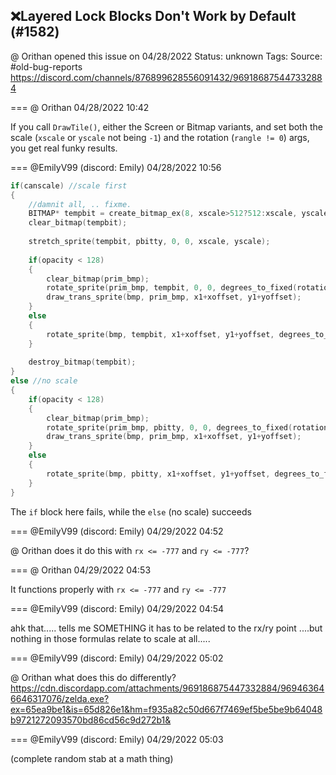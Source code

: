 ## ❌Layered Lock Blocks Don't Work by Default (#1582)
@ Orithan opened this issue on 04/28/2022
Status: unknown
Tags: 
Source: #old-bug-reports https://discord.com/channels/876899628556091432/969186875447332884


=== @ Orithan 04/28/2022 10:42

If you call ``DrawTile()``, either the Screen or Bitmap variants, and set both the scale (``xscale`` or ``yscale`` not being ``-1``) and the rotation (``rangle != 0``) args, you get real funky results.

=== @EmilyV99 (discord: Emily) 04/28/2022 10:56

```cpp
if(canscale) //scale first
{
    //damnit all, .. fixme.
    BITMAP* tempbit = create_bitmap_ex(8, xscale>512?512:xscale, yscale>512?512:yscale);
    clear_bitmap(tempbit);
    
    stretch_sprite(tempbit, pbitty, 0, 0, xscale, yscale);
    
    if(opacity < 128)
    {
        clear_bitmap(prim_bmp);
        rotate_sprite(prim_bmp, tempbit, 0, 0, degrees_to_fixed(rotation));
        draw_trans_sprite(bmp, prim_bmp, x1+xoffset, y1+yoffset);
    }
    else
    {
        rotate_sprite(bmp, tempbit, x1+xoffset, y1+yoffset, degrees_to_fixed(rotation));
    }
    
    destroy_bitmap(tempbit);
}
else //no scale
{
    if(opacity < 128)
    {
        clear_bitmap(prim_bmp);
        rotate_sprite(prim_bmp, pbitty, 0, 0, degrees_to_fixed(rotation));
        draw_trans_sprite(bmp, prim_bmp, x1+xoffset, y1+yoffset);
    }
    else
    {
        rotate_sprite(bmp, pbitty, x1+xoffset, y1+yoffset, degrees_to_fixed(rotation));
    }
}
```
The `if` block here fails, while the `else` (no scale) succeeds

=== @EmilyV99 (discord: Emily) 04/29/2022 04:52

@ Orithan does it do this with `rx <= -777` and `ry <= -777`?

=== @ Orithan 04/29/2022 04:53

It functions properly with ``rx <= -777`` and ``ry <= -777``

=== @EmilyV99 (discord: Emily) 04/29/2022 04:54

ahk
that..... tells me SOMETHING
it has to be related to the rx/ry point
....but nothing in those formulas relate to scale at all.....

=== @EmilyV99 (discord: Emily) 04/29/2022 05:02

@ Orithan what does this do differently?
https://cdn.discordapp.com/attachments/969186875447332884/969463646646317076/zelda.exe?ex=65ea9be1&is=65d826e1&hm=f935a82c50d667f7469ef5be5be9b64048b9721272093570bd86cd56c9d272b1&

=== @EmilyV99 (discord: Emily) 04/29/2022 05:03

(complete random stab at a math thing)
